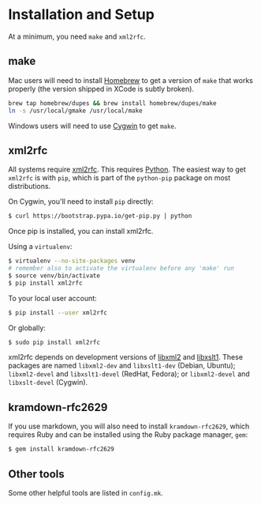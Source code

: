 # Installation and Setup

At a minimum, you need `make` and `xml2rfc`.

## make

Mac users will need to install [Homebrew](https://brew.sh) to get a version of
`make` that works properly (the version shipped in XCode is subtly broken).

```sh
brew tap homebrew/dupes && brew install homebrew/dupes/make
ln -s /usr/local/gmake /usr/local/make
```

Windows users will need to use [Cygwin](http://cygwin.org/) to get `make`.

## xml2rfc

All systems require [xml2rfc](http://xml2rfc.ietf.org/).  This
requires [Python](https://www.python.org/).  The easiest way to get
`xml2rfc` is with `pip`, which is part of the `python-pip` package
on most distributions.

On Cygwin, you'll need to install `pip` directly:

```sh
$ curl https://bootstrap.pypa.io/get-pip.py | python
```

Once pip is installed, you can install xml2rfc.

Using a `virtualenv`:

```sh
$ virtualenv --no-site-packages venv
# remember also to activate the virtualenv before any 'make' run
$ source venv/bin/activate
$ pip install xml2rfc
```

To your local user account:

```sh
$ pip install --user xml2rfc
```

Or globally:

```sh
$ sudo pip install xml2rfc
```

xml2rfc depends on development versions of [libxml2](http://xmlsoft.org/) and
[libxslt1](http://xmlsoft.org/XSLT).  These packages are named `libxml2-dev` and
`libxslt1-dev` (Debian, Ubuntu); `libxml2-devel` and `libxslt1-devel` (RedHat,
Fedora); or `libxml2-devel` and `libxslt-devel` (Cygwin).

## kramdown-rfc2629

If you use markdown, you will also need to install `kramdown-rfc2629`,
which requires Ruby and can be installed using the Ruby package
manager, `gem`:

```sh
$ gem install kramdown-rfc2629
```

## Other tools

Some other helpful tools are listed in `config.mk`.
